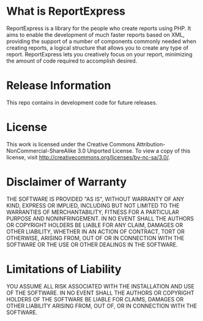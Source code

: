 What is ReportExpress
=====================
ReportExpress is a library for the people who create reports using PHP. 
It aims to enable the development of much faster reports based on XML, 
providing the support of a number of components commonly needed when creating reports, 
a logical structure that allows you to create any type of report. 
ReportExpress lets you creatively focus on your report, minimizing the amount 
of code required to accomplish desired.

Release Information
===================
This repo contains in development code for future releases.

License
=======
This work is licensed under the Creative Commons Attribution-NonCommercial-ShareAlike 3.0 Unported License. 
To view a copy of this license, visit http://creativecommons.org/licenses/by-nc-sa/3.0/.

Disclaimer of Warranty
======================
THE SOFTWARE IS PROVIDED "AS IS", WITHOUT WARRANTY OF ANY KIND, EXPRESS OR
IMPLIED, INCLUDING BUT NOT LIMITED TO THE WARRANTIES OF MERCHANTABILITY,
FITNESS FOR A PARTICULAR PURPOSE AND NONINFRINGEMENT. IN NO EVENT SHALL THE
AUTHORS OR COPYRIGHT HOLDERS BE LIABLE FOR ANY CLAIM, DAMAGES OR OTHER
LIABILITY, WHETHER IN AN ACTION OF CONTRACT, TORT OR OTHERWISE, ARISING FROM,
OUT OF OR IN CONNECTION WITH THE SOFTWARE OR THE USE OR OTHER DEALINGS IN
THE SOFTWARE.

Limitations of Liability
========================
YOU ASSUME ALL RISK ASSOCIATED WITH THE INSTALLATION AND USE OF THE SOFTWARE. 
IN NO EVENT SHALL THE AUTHORS OR COPYRIGHT HOLDERS OF THE SOFTWARE BE LIABLE FOR CLAIMS, 
DAMAGES OR OTHER LIABILITY ARISING FROM, OUT OF, OR IN CONNECTION WITH THE SOFTWARE. 
